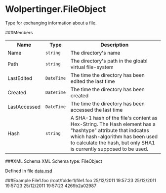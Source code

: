 Wolpertinger.FileObject===============Type for exchanging information about a file. ###Members<table>  <tr>    <th>Name</th>    <th>Type</th>    <th>Description</th>  </tr>  <tr>    <td>Name</td>    <td><code>string</code></td>    <td>The directory's name</td>  </tr>  <tr>    <td>Path</td>    <td><code>string</code></td>    <td>The directory's path in the gloabl virtual file-system</td>  </tr>				  <tr>    <td>LastEdited</td>    <td><code>DateTime</code></td>    <td>The time the directory has been edited the last time</td>  </tr>  <tr>    <td>Created</td>    <td><code>DateTime</code></td>    <td>The time the directory has been created</td>  </tr>  <tr>    <td>LastAccessed</td>    <td><code>DateTime</code></td>    <td>The time the directory has been accessed the last time</td>  </tr>  <tr>    <td>Hash</td>    <td><code>string</code></td>    <td>A SHA-1 hash of the file's content as Hex-String. The Hash element has a "hashtype" attribute that indcates which hash-algorithm has been used to calculate the hash, but only SHA1 is currently supposed to be used.</td>  </tr></table>###XML SchemaXML Schema type: FileObjectDefined in file [data.xsd](xsd/data.xsd)###Example	<object xmlns="http://nerdcave.eu/wolpertinger" type="Wolpertinger.FileObject">		<FileObject>			<Name>File1.foo</Name>			<Path>/root/folder1/file1.foo</Path>			<LastEdited>25/12/2011 19:57:23</LastEdited>			<Created>25/12/2011 19:57:23</Created>			<LastAccessed>25/12/2011 19:57:23</LastAccessed>			<Hash hashtype="sha1">4269b2a02987</Hash>		</FileObject>	</object>